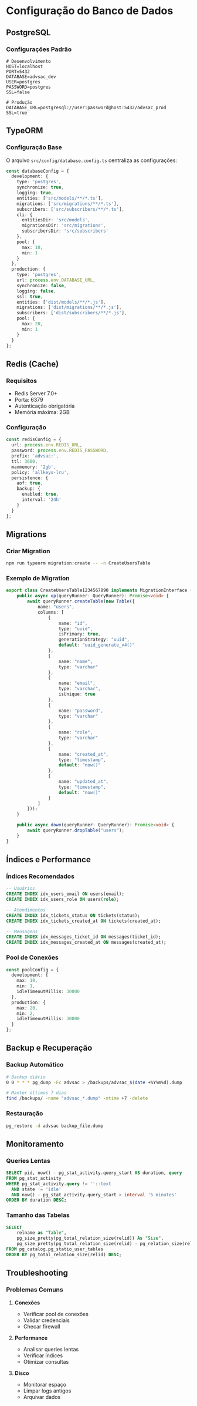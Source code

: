 # Configuração do Banco de Dados

## PostgreSQL

### Configurações Padrão
```env
# Desenvolvimento
HOST=localhost
PORT=5432
DATABASE=advsac_dev
USER=postgres
PASSWORD=postgres
SSL=false

# Produção
DATABASE_URL=postgresql://user:password@host:5432/advsac_prod
SSL=true
```

## TypeORM

### Configuração Base
O arquivo `src/config/database.config.ts` centraliza as configurações:

```typescript
const databaseConfig = {
  development: {
    type: 'postgres',
    synchronize: true,
    logging: true,
    entities: ['src/models/**/*.ts'],
    migrations: ['src/migrations/**/*.ts'],
    subscribers: ['src/subscribers/**/*.ts'],
    cli: {
      entitiesDir: 'src/models',
      migrationsDir: 'src/migrations',
      subscribersDir: 'src/subscribers'
    },
    pool: {
      max: 10,
      min: 1
    }
  },
  production: {
    type: 'postgres',
    url: process.env.DATABASE_URL,
    synchronize: false,
    logging: false,
    ssl: true,
    entities: ['dist/models/**/*.js'],
    migrations: ['dist/migrations/**/*.js'],
    subscribers: ['dist/subscribers/**/*.js'],
    pool: {
      max: 20,
      min: 1
    }
  }
};
```

## Redis (Cache)

### Requisitos
- Redis Server 7.0+
- Porta: 6379
- Autenticação obrigatória
- Memória máxima: 2GB

### Configuração
```typescript
const redisConfig = {
  url: process.env.REDIS_URL,
  password: process.env.REDIS_PASSWORD,
  prefix: 'advsac:',
  ttl: 3600,
  maxmemory: '2gb',
  policy: 'allkeys-lru',
  persistence: {
    aof: true,
    backup: {
      enabled: true,
      interval: '24h'
    }
  }
};
```

## Migrations

### Criar Migration
```bash
npm run typeorm migration:create -- -n CreateUsersTable
```

### Exemplo de Migration
```typescript
export class CreateUsersTable1234567890 implements MigrationInterface {
    public async up(queryRunner: QueryRunner): Promise<void> {
        await queryRunner.createTable(new Table({
            name: "users",
            columns: [
                {
                    name: "id",
                    type: "uuid",
                    isPrimary: true,
                    generationStrategy: "uuid",
                    default: "uuid_generate_v4()"
                },
                {
                    name: "name",
                    type: "varchar"
                },
                {
                    name: "email",
                    type: "varchar",
                    isUnique: true
                },
                {
                    name: "password",
                    type: "varchar"
                },
                {
                    name: "role",
                    type: "varchar"
                },
                {
                    name: "created_at",
                    type: "timestamp",
                    default: "now()"
                },
                {
                    name: "updated_at",
                    type: "timestamp",
                    default: "now()"
                }
            ]
        }));
    }

    public async down(queryRunner: QueryRunner): Promise<void> {
        await queryRunner.dropTable("users");
    }
}
```

## Índices e Performance

### Índices Recomendados
```sql
-- Usuários
CREATE INDEX idx_users_email ON users(email);
CREATE INDEX idx_users_role ON users(role);

-- Atendimentos
CREATE INDEX idx_tickets_status ON tickets(status);
CREATE INDEX idx_tickets_created_at ON tickets(created_at);

-- Mensagens
CREATE INDEX idx_messages_ticket_id ON messages(ticket_id);
CREATE INDEX idx_messages_created_at ON messages(created_at);
```

### Pool de Conexões
```typescript
const poolConfig = {
  development: {
    max: 10,
    min: 1,
    idleTimeoutMillis: 30000
  },
  production: {
    max: 20,
    min: 2,
    idleTimeoutMillis: 30000
  }
};
```

## Backup e Recuperação

### Backup Automático
```bash
# Backup diário
0 0 * * * pg_dump -Fc advsac > /backups/advsac_$(date +%Y%m%d).dump

# Manter últimos 7 dias
find /backups/ -name "advsac_*.dump" -mtime +7 -delete
```

### Restauração
```bash
pg_restore -d advsac backup_file.dump
```

## Monitoramento

### Queries Lentas
```sql
SELECT pid, now() - pg_stat_activity.query_start AS duration, query 
FROM pg_stat_activity 
WHERE pg_stat_activity.query != ''::text 
  AND state != 'idle' 
  AND now() - pg_stat_activity.query_start > interval '5 minutes'
ORDER BY duration DESC;
```

### Tamanho das Tabelas
```sql
SELECT 
    relname as "Table",
    pg_size_pretty(pg_total_relation_size(relid)) As "Size",
    pg_size_pretty(pg_total_relation_size(relid) - pg_relation_size(relid)) as "External Size"
FROM pg_catalog.pg_statio_user_tables 
ORDER BY pg_total_relation_size(relid) DESC;
```

## Troubleshooting

### Problemas Comuns

1. **Conexões**
   - Verificar pool de conexões
   - Validar credenciais
   - Checar firewall

2. **Performance**
   - Analisar queries lentas
   - Verificar índices
   - Otimizar consultas

3. **Disco**
   - Monitorar espaço
   - Limpar logs antigos
   - Arquivar dados
